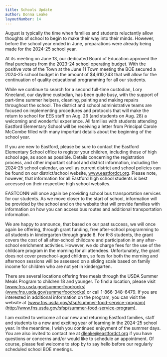 ```yaml
---
title: Schools Update
author: Donna Leake
layoutNumber: 14
---
```

August is typically the time when families and students reluctantly
allow thoughts of school to begin to make their way into their minds.
However, before the school year ended in June, preparations were already
being made for the 2024-25 school year.

At its meeting on June 13, our dedicated Board of Education approved the
final purchases from the 2023-24 school operating budget. With the
positive vote of the Town at the June 11 Town meeting the BOE secured a
2024-25 school budget in the amount of \$4,610,243 that will allow for
the continuation of quality educational programming for all our
students.

While we continue to search for a second full-time custodian, Lory
Kneeland, our daytime custodian, has been quite busy, with the support
of part-time summer helpers, cleaning, painting and making repairs
throughout the school. The district and school administrative teams are
focused on implementing procedures and protocols that will make the
return to school for EES staff on Aug. 26 (and students on Aug. 28) a
welcoming and wonderful experience. All families with students attending
Eastford Elementary School will be receiving a letter from Principal
Carole McCombe filled with many important details about the beginning of
the school year.

If you are new to Eastford, please be sure to contact the Eastford
Elementary School office to register your children, including those of
high school age, as soon as possible. Details concerning the
registration process, and other important school and district
information, including the 2024-25 school calendar, as well as current
district and school policies can be found on our district/school
website, www.eastfordct.org. Please note, however, that information for
all Eastford high school students is best accessed on their respective
high school websites.

EASTCONN will once again be providing school bus transportation services
for our students. As we move closer to the start of school, information
will be provided by the school and on the website that will provide
families with information on how you can access bus routes and
additional transportation information.

We are happy to announce, that based on our past success, we will once
again be offering, through grant funding, free after-school programming
to all students in kindergarten through grade 8. For K-8 students, the
grant covers the cost of all after-school childcare and participation in
any after-school enrichment activities. However, we do charge fees for
the use of the childcare program in the morning for all attendees.
Unfortunately, the grant does not cover preschool-aged children, so fees
for both the morning and afternoon sessions will be assessed on a
sliding scale based on family income for children who are not yet in
kindergarten.

There are several locations offering free meals through the USDA Summer
Meals Program to children 18 and younger. To find a location, please
visit [www.fns.usda.gov/summerfoodrocks](www.fns.usda.gov/summerfoodrocks) or call 1-866-348-6479. If
you are interested in additional information on the program, you can
visit the website at
[www.fns.usda.gov/sfsp/summer-food-service-program](http://www.fns.usda.gov/sfsp/summer-food-service-program).

I am excited to welcome all our new and returning Eastford families,
staff and students to a new and exciting year of learning in the 2024-25
school year. In the meantime, I wish you continued enjoyment of the
summer days. You are also invited to contact me at
[dleake@eastfordct.org](mailto:dleake@eastfordct.org) if you have questions or concerns and/or would
like to schedule an appointment. Of course, please feel welcome to stop
by to say hello before our regularly scheduled school BOE meetings.
